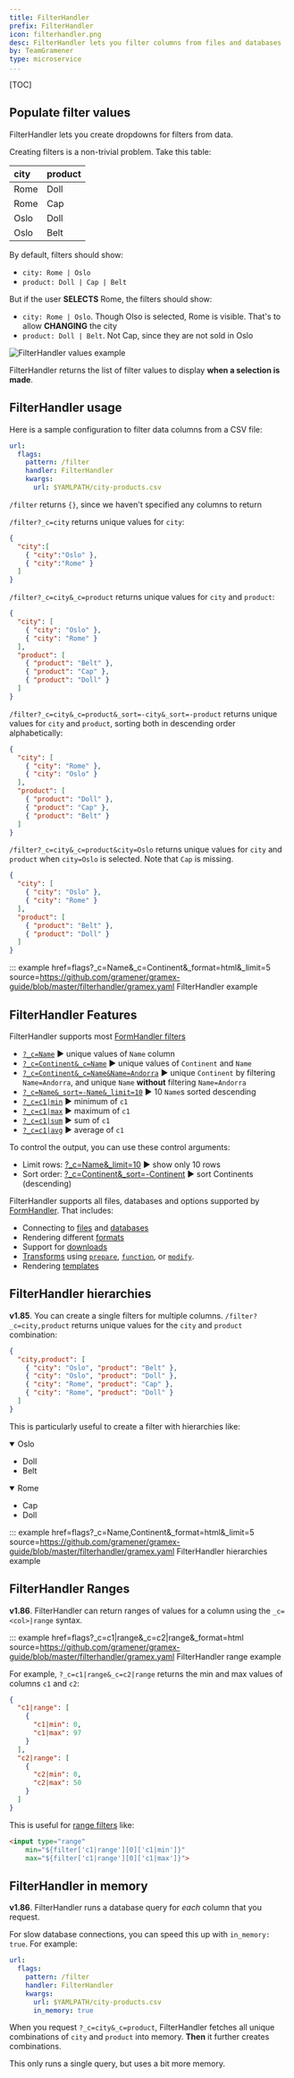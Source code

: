 ```yaml
---
title: FilterHandler
prefix: FilterHandler
icon: filterhandler.png
desc: FilterHandler lets you filter columns from files and databases
by: TeamGramener
type: microservice
...
```


[TOC]

## Populate filter values

FilterHandler lets you create dropdowns for filters from data.

Creating filters is a non-trivial problem. Take this table:

| city | product |
| :--- | :------ |
| Rome | Doll    |
| Rome | Cap     |
| Oslo | Doll    |
| Oslo | Belt    |

By default, filters should show:

- `city: Rome | Oslo`
- `product: Doll | Cap | Belt`

But if the user **SELECTS** Rome, the filters should show:

- `city: Rome | Oslo`. Though Olso is selected, Rome is visible. That's to allow **CHANGING** the city
- `product: Doll | Belt`. Not Cap, since they are not sold in Oslo

![FilterHandler values example](filterhandler-values.gif)

FilterHandler returns the list of filter values to display **when a selection is made**.

## FilterHandler usage

Here is a sample configuration to filter data columns from a CSV file:

```yaml
url:
  flags:
    pattern: /filter
    handler: FilterHandler
    kwargs:
      url: $YAMLPATH/city-products.csv
```

`/filter` returns `{}`, since we haven't specified any columns to return

`/filter?_c=city` returns unique values for `city`:

```json
{
  "city":[
    { "city":"Oslo" },
    { "city":"Rome" }
  ]
}
```

`/filter?_c=city&_c=product` returns unique values for `city` and `product`:

```json
{
  "city": [
    { "city": "Oslo" },
    { "city": "Rome" }
  ],
  "product": [
    { "product": "Belt" },
    { "product": "Cap" },
    { "product": "Doll" }
  ]
}
```

`/filter?_c=city&_c=product&_sort=-city&_sort=-product` returns unique values for `city` and `product`,
sorting both in descending order alphabetically:

```json
{
  "city": [
    { "city": "Rome" },
    { "city": "Oslo" }
  ],
  "product": [
    { "product": "Doll" },
    { "product": "Cap" },
    { "product": "Belt" }
  ]
}
```


`/filter?_c=city&_c=product&city=Oslo` returns unique values for `city` and `product` when `city=Oslo` is selected.
Note that `Cap` is missing.

```json
{
  "city": [
    { "city": "Oslo" },
    { "city": "Rome" }
  ],
  "product": [
    { "product": "Belt" },
    { "product": "Doll" }
  ]
}
```

::: example href=flags?_c=Name&_c=Continent&_format=html&_limit=5 source=https://github.com/gramener/gramex-guide/blob/master/filterhandler/gramex.yaml
    FilterHandler example

## FilterHandler Features

FilterHandler supports most [FormHandler filters](../formhandler/#formhandler-filters)

- [`?_c=Name`](flags?_c=Name&_format=html) ► unique values of `Name` column
- [`?_c=Continent&_c=Name`](flags?_c=Continent&_c=Name&_format=html) ► unique values of `Continent` and `Name`
- [`?_c=Continent&_c=Name&Name=Andorra`](flags?_c=Continent&_c=Name&Name=Andorra&_format=html) ► unique `Continent` by filtering `Name=Andorra`, and unique `Name` **without** filtering `Name=Andorra`
- [`?_c=Name&_sort=-Name&_limit=10`](flags?_c=Name&_sort=-Name&_limit=10&_format=html) ► 10 `Name`s sorted descending
- [`?_c=c1|min`](flags?_c=c1|min&_format=html) ► minimum of `c1`
- [`?_c=c1|max`](flags?_c=c1|max&_format=html) ► maximum of `c1`
- [`?_c=c1|sum`](flags?_c=c1|sum&_format=html) ► sum of `c1`
- [`?_c=c1|avg`](flags?_c=c1|avg&_format=html) ► average of `c1`

To control the output, you can use these control arguments:

- Limit rows: [?_c=Name&_limit=10](flags?_c=Name&_limit=10&_format=html) ► show only 10 rows
- Sort order: [?_c=Continent&_sort=-Continent](flags?_c=Continent&_sort=-Continent&_format=html) ► sort Continents (descending)

FilterHandler supports all files, databases and options supported by
[FormHandler](../formhandler/). That includes:

- Connecting to [files](../formhandler/#supported-files) and [databases](../formhandler/supported-databases)
- Rendering different [formats](../formhandler/#formhandler-formats)
- Support for [downloads](../formhandler/#formhandler-downloads)
- [Transforms](../formhandler/#formhandler-transforms) using
  [`prepare`](../formhandler/#formhandler-prepare),
  [`function`](../formhandler/#formhandler-function), or
  [`modify`](../formhandler/#formhandler-modify).
- Rendering [templates](../formhandler/#formhandler-templates)


## FilterHandler hierarchies

**v1.85**. You can create a single filters for multiple columns.
`/filter?_c=city,product` returns unique values for the `city` and `product` combination:

```json
{
  "city,product": [
    { "city": "Oslo", "product": "Belt" },
    { "city": "Oslo", "product": "Doll" },
    { "city": "Rome", "product": "Cap" },
    { "city": "Rome", "product": "Doll" }
  ]
}
```

This is particularly useful to create a filter with hierarchies like:

<details open>
  <summary>Oslo</summary>
  <ul><li>Doll</li><li>Belt</li></ul>
</details>
<details open>
  <summary>Rome</summary>
  <ul><li>Cap</li><li>Doll</li></ul>
</details>

::: example href=flags?_c=Name,Continent&_format=html&_limit=5 source=https://github.com/gramener/gramex-guide/blob/master/filterhandler/gramex.yaml
    FilterHandler hierarchies example


## FilterHandler Ranges

**v1.86**. FilterHandler can return ranges of values for a column using the `_c=<col>|range` syntax.

::: example href=flags?_c=c1|range&_c=c2|range&_format=html source=https://github.com/gramener/gramex-guide/blob/master/filterhandler/gramex.yaml
    FilterHandler range example

For example, `?_c=c1|range&_c=c2|range` returns the min and max values of columns `c1` and `c2`:

```json
{
  "c1|range": [
    {
      "c1|min": 0,
      "c1|max": 97
    }
  ],
  "c2|range": [
    {
      "c2|min": 0,
      "c2|max": 50
    }
  ]
}
```

This is useful for [range filters](https://developer.mozilla.org/en-US/docs/Web/HTML/Element/input/range) like:

```html
<input type="range"
    min="${filter['c1|range'][0]['c1|min']}"
    max="${filter['c1|range'][0]['c1|max']}">
```


## FilterHandler in memory

**v1.86**. FilterHandler runs a database query for *each* column that you request.

For slow database connections, you can speed this up with `in_memory: true`. For example:

```yaml
url:
  flags:
    pattern: /filter
    handler: FilterHandler
    kwargs:
      url: $YAMLPATH/city-products.csv
      in_memory: true
```

When you request `?_c=city&_c=product`, FilterHandler fetches all unique combinations of `city` and
`product` into memory. **Then** it further creates combinations.

This only runs a single query, but uses a bit more memory.

